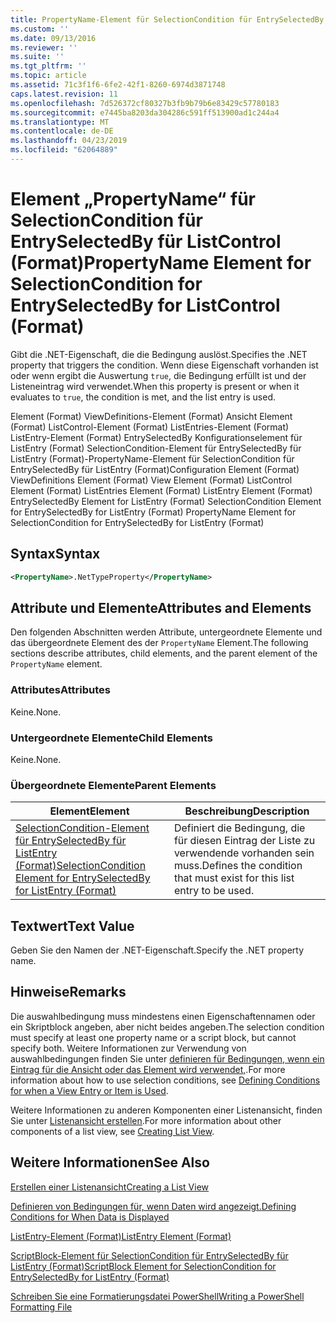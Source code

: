 ```yaml
---
title: PropertyName-Element für SelectionCondition für EntrySelectedBy für ListControl (Format) | Microsoft-Dokumentation
ms.custom: ''
ms.date: 09/13/2016
ms.reviewer: ''
ms.suite: ''
ms.tgt_pltfrm: ''
ms.topic: article
ms.assetid: 71c3f1f6-6fe2-42f1-8260-6974d3871748
caps.latest.revision: 11
ms.openlocfilehash: 7d526372cf80327b3fb9b79b6e83429c57780183
ms.sourcegitcommit: e7445ba8203da304286c591ff513900ad1c244a4
ms.translationtype: MT
ms.contentlocale: de-DE
ms.lasthandoff: 04/23/2019
ms.locfileid: "62064889"
---
```

# <a name="propertyname-element-for-selectioncondition-for-entryselectedby-for-listcontrol-format"></a><span data-ttu-id="c032b-102">Element „PropertyName“ für SelectionCondition für EntrySelectedBy für ListControl (Format)</span><span class="sxs-lookup"><span data-stu-id="c032b-102">PropertyName Element for SelectionCondition for EntrySelectedBy for ListControl (Format)</span></span>

<span data-ttu-id="c032b-103">Gibt die .NET-Eigenschaft, die die Bedingung auslöst.</span><span class="sxs-lookup"><span data-stu-id="c032b-103">Specifies the .NET property that triggers the condition.</span></span> <span data-ttu-id="c032b-104">Wenn diese Eigenschaft vorhanden ist oder wenn ergibt die Auswertung `true`, die Bedingung erfüllt ist und der Listeneintrag wird verwendet.</span><span class="sxs-lookup"><span data-stu-id="c032b-104">When this property is present or when it evaluates to `true`, the condition is met, and the list entry is used.</span></span>

<span data-ttu-id="c032b-105">Element (Format) ViewDefinitions-Element (Format) Ansicht Element (Format) ListControl-Element (Format) ListEntries-Element (Format) ListEntry-Element (Format) EntrySelectedBy Konfigurationselement für ListEntry (Format) SelectionCondition-Element für EntrySelectedBy für ListEntry (Format)-PropertyName-Element für SelectionCondition für EntrySelectedBy für ListEntry (Format)</span><span class="sxs-lookup"><span data-stu-id="c032b-105">Configuration Element (Format) ViewDefinitions Element (Format) View Element (Format) ListControl Element (Format) ListEntries Element (Format) ListEntry Element (Format) EntrySelectedBy Element for ListEntry (Format) SelectionCondition Element for EntrySelectedBy for ListEntry (Format) PropertyName Element for SelectionCondition for EntrySelectedBy for ListEntry (Format)</span></span>

## <a name="syntax"></a><span data-ttu-id="c032b-106">Syntax</span><span class="sxs-lookup"><span data-stu-id="c032b-106">Syntax</span></span>

```xml
<PropertyName>.NetTypeProperty</PropertyName>
```

## <a name="attributes-and-elements"></a><span data-ttu-id="c032b-107">Attribute und Elemente</span><span class="sxs-lookup"><span data-stu-id="c032b-107">Attributes and Elements</span></span>

<span data-ttu-id="c032b-108">Den folgenden Abschnitten werden Attribute, untergeordnete Elemente und das übergeordnete Element des der `PropertyName` Element.</span><span class="sxs-lookup"><span data-stu-id="c032b-108">The following sections describe attributes, child elements, and the parent element of the `PropertyName` element.</span></span>

### <a name="attributes"></a><span data-ttu-id="c032b-109">Attributes</span><span class="sxs-lookup"><span data-stu-id="c032b-109">Attributes</span></span>

<span data-ttu-id="c032b-110">Keine.</span><span class="sxs-lookup"><span data-stu-id="c032b-110">None.</span></span>

### <a name="child-elements"></a><span data-ttu-id="c032b-111">Untergeordnete Elemente</span><span class="sxs-lookup"><span data-stu-id="c032b-111">Child Elements</span></span>

<span data-ttu-id="c032b-112">Keine.</span><span class="sxs-lookup"><span data-stu-id="c032b-112">None.</span></span>

### <a name="parent-elements"></a><span data-ttu-id="c032b-113">Übergeordnete Elemente</span><span class="sxs-lookup"><span data-stu-id="c032b-113">Parent Elements</span></span>

|<span data-ttu-id="c032b-114">Element</span><span class="sxs-lookup"><span data-stu-id="c032b-114">Element</span></span>|<span data-ttu-id="c032b-115">Beschreibung</span><span class="sxs-lookup"><span data-stu-id="c032b-115">Description</span></span>|
|-------------|-----------------|
|[<span data-ttu-id="c032b-116">SelectionCondition-Element für EntrySelectedBy für ListEntry (Format)</span><span class="sxs-lookup"><span data-stu-id="c032b-116">SelectionCondition Element for EntrySelectedBy for ListEntry (Format)</span></span>](./selectioncondition-element-for-entryselectedby-for-listcontrol-format.md)|<span data-ttu-id="c032b-117">Definiert die Bedingung, die für diesen Eintrag der Liste zu verwendende vorhanden sein muss.</span><span class="sxs-lookup"><span data-stu-id="c032b-117">Defines the condition that must exist for this list entry to be used.</span></span>|

## <a name="text-value"></a><span data-ttu-id="c032b-118">Textwert</span><span class="sxs-lookup"><span data-stu-id="c032b-118">Text Value</span></span>

<span data-ttu-id="c032b-119">Geben Sie den Namen der .NET-Eigenschaft.</span><span class="sxs-lookup"><span data-stu-id="c032b-119">Specify the .NET property name.</span></span>

## <a name="remarks"></a><span data-ttu-id="c032b-120">Hinweise</span><span class="sxs-lookup"><span data-stu-id="c032b-120">Remarks</span></span>

<span data-ttu-id="c032b-121">Die auswahlbedingung muss mindestens einen Eigenschaftennamen oder ein Skriptblock angeben, aber nicht beides angeben.</span><span class="sxs-lookup"><span data-stu-id="c032b-121">The selection condition must specify at least one property name or a script block, but cannot specify both.</span></span> <span data-ttu-id="c032b-122">Weitere Informationen zur Verwendung von auswahlbedingungen finden Sie unter [definieren für Bedingungen, wenn ein Eintrag für die Ansicht oder das Element wird verwendet,](./defining-conditions-for-displaying-data.md).</span><span class="sxs-lookup"><span data-stu-id="c032b-122">For more information about how to use selection conditions, see [Defining Conditions for when a View Entry or Item is Used](./defining-conditions-for-displaying-data.md).</span></span>

<span data-ttu-id="c032b-123">Weitere Informationen zu anderen Komponenten einer Listenansicht, finden Sie unter [Listenansicht erstellen](./creating-a-list-view.md).</span><span class="sxs-lookup"><span data-stu-id="c032b-123">For more information about other components of a list view, see [Creating List View](./creating-a-list-view.md).</span></span>

## <a name="see-also"></a><span data-ttu-id="c032b-124">Weitere Informationen</span><span class="sxs-lookup"><span data-stu-id="c032b-124">See Also</span></span>

[<span data-ttu-id="c032b-125">Erstellen einer Listenansicht</span><span class="sxs-lookup"><span data-stu-id="c032b-125">Creating a List View</span></span>](./creating-a-list-view.md)

[<span data-ttu-id="c032b-126">Definieren von Bedingungen für, wenn Daten wird angezeigt.</span><span class="sxs-lookup"><span data-stu-id="c032b-126">Defining Conditions for When Data is Displayed</span></span>](./defining-conditions-for-displaying-data.md)

[<span data-ttu-id="c032b-127">ListEntry-Element (Format)</span><span class="sxs-lookup"><span data-stu-id="c032b-127">ListEntry Element (Format)</span></span>](./listentry-element-for-listcontrol-format.md)

[<span data-ttu-id="c032b-128">ScriptBlock-Element für SelectionCondition für EntrySelectedBy für ListEntry (Format)</span><span class="sxs-lookup"><span data-stu-id="c032b-128">ScriptBlock Element for SelectionCondition for EntrySelectedBy for ListEntry (Format)</span></span>](./scriptblock-element-for-selectioncondition-for-entryselectedby-for-listcontrol-format.md)

[<span data-ttu-id="c032b-129">Schreiben Sie eine Formatierungsdatei PowerShell</span><span class="sxs-lookup"><span data-stu-id="c032b-129">Writing a PowerShell Formatting File</span></span>](./writing-a-powershell-formatting-file.md)
